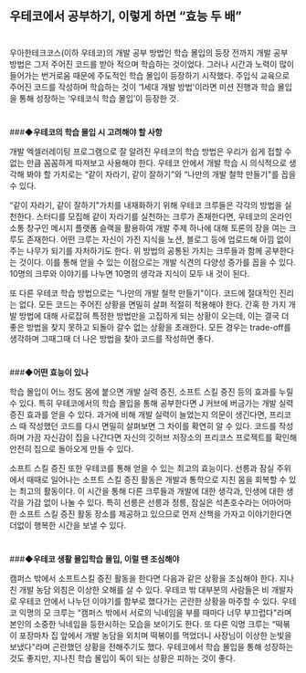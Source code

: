 ## **우테코에서 공부하기, 이렇게 하면 “효능 두 배”**
#

우아한테크코스(이하 우테코)의 개발 공부 방법인 학습 몰입의 등장 전까지 개발 공부 방법은 그저 주어진 코드를 받아 적으며 학습하는 것이었다. 그러나 시간과 노력이 많이 들어가는 번거로움 때문에 주도적인 학습 몰입이 등장하기 시작했다. 주입식 교육으로 주어진 코드를 작성하며 학습하는 것이 ‘1세대 개발 방법'이라면 미션 진행과 학습 몰입을 통해 성장하는 ‘우테코식 학습 몰입’이 등장한 것.
#
###**◆우테코의 학습 몰입 시 고려해야 할 사항**

개발 엑셀러레이팅 프로그램으로 잘 알려진 우테코의 학습 방법은 우리가 쉽게 접할 수 없는 만큼 꼼꼼하게 따져보고 사용해야 한다. 우테코 안에서 개발 학습 시 의식적으로 생각해 봐야 할 가치로는  “같이 자라기, 같이 잘하기”와 “나만의 개발 철학 만들기"를 꼽을 수 있다.

“같이 자라기, 같이 잘하기"가치를 내재화하기 위해 우테코 크루들은 각각의 방법을 실천한다. 스터디를 모집해 같이 자라기를 실천하는 크루가 존재한다면,  우테코의 온라인 소통 창구인 메시지 플랫폼 슬랙을 활용하여 개발 주제 하나에 대해 토론의 장을 여는 크루도 존재한다. 어떤 크루는 자신이 가진 지식을  노션, 블로그 등에 업로드해 아낌 없이 주는 나무가 되기를 자처하기도 한다. 위 방법의 공통된 가치는 크루들과 함께 공부한다는 것이다. 이를 통해 얻을 수 있는 이점으로는 개발 식견의 다양성 증가를 꼽을 수 있다. 10명의 크루와 이야기를 나누면 10명의 생각과 지식이 모두 내 것이 된다.

또 다른 우테코 학습 방법으로는 “나만의 개발 철학 만들기"이다. 코드에 절대적인 진리는 없다. 모든 코드는 주어진 상황을 면밀히 살펴 적절히 적용해야 한다. 간혹 한 가지 개발 방법에 대해 사로잡혀 특정한 방법만을 고집하게 되는 상황이 오는데, 이는 결국 더 좋은 방법을 찾지 못하고 되돌아 갈수 없는 상황을 초래한다. 모든 경우는 trade-off를 생각하며 그때그때 더 나은 방법을 찾아 코드를 작성하면 좋다.
#
###**◆어떤 효능이 있나**

학습 몰입이 어느 정도 몸에 붙으면 개발 실력 증진, 소프트 스킬 증진 등의 효과를 누릴 수 있다. 특히 우테코에서의 학습 몰입을 통해 공부한다면 J 커브에 버금가는 개발 실력 증진 효과를 얻을 수 있다. 과거에 비해 개발 실력이 늘었는지 의문이 생긴다면, 프리코스 때 작성했던 코드를 다시 면밀히 살펴보면 그 차이를 확연히 알 수 있다. 코드를 작성하며 가끔 자신감이 집을 나간다면 자신의 깃허브 저장소의 프리코스 프로젝트를 확인해 안전히 집으로 돌아오게 만들 수 있다.

소프트 스킬 증진 또한 우테코를 통해 얻을 수 있는 최고의 효능이다. 선릉과 잠실 주위에서 때때로 일어나는 소프트 스킬 증진 활동은 개발과 통학으로 지친 몸을 회복할 수 있는 최고의 활동이다. 이 시간을 통해 다른 크루들과 개발에 대한 생각과, 인생에 대한 생각을 가감 없이 나눌 수 있다. 특히 선릉은 선릉과 정릉, 잠실은 석촌호수라는 어마어마한 소프트 스킬 증진 활동 장소를 제공하고 있으므로 먼저 산책을 가자고 이야기한다면 더없이 행복한 시간을 보낼 수 있다.
#
###**◆우테코 생활 몰입학습 몰입, 이럴 땐 조심해야**

캠퍼스 밖에서 소프트스킬 증진 활동을 한다면 다음과 같은 상황을 조심해야 한다. 지나친 개발 농담 외침은 이상한 오해를 살 수 있다. 우테코 밖 대부분의 사람들은 비 개발자로 우테코 안에서 나누던 이야기를 함부로 했다가는 곤란한 상황을 마주할 수 있다. 우테코 익명의 모 크루는 “캠퍼스 밖에서 서로의 닉네임을 부를 때마다 너무 부끄럽다"라며 본인의 소중한 닉네임을 등한시하는 모습을 보이기도 한다. 또 다른 익명 크루는 “떡볶이 포장마차 집 앞에서 개발 농담을 외치며 떡볶이를 먹었더니 사장님이 이상한 눈빛을 보냈다"라며 곤란했던 상황을 전해주기도 했다. 우테코에서 학습 몰입을 통해 성장하는 것도 좋지만, 지나친 학습 몰입이 독이 되는 상황은 피하는 것이 좋다.